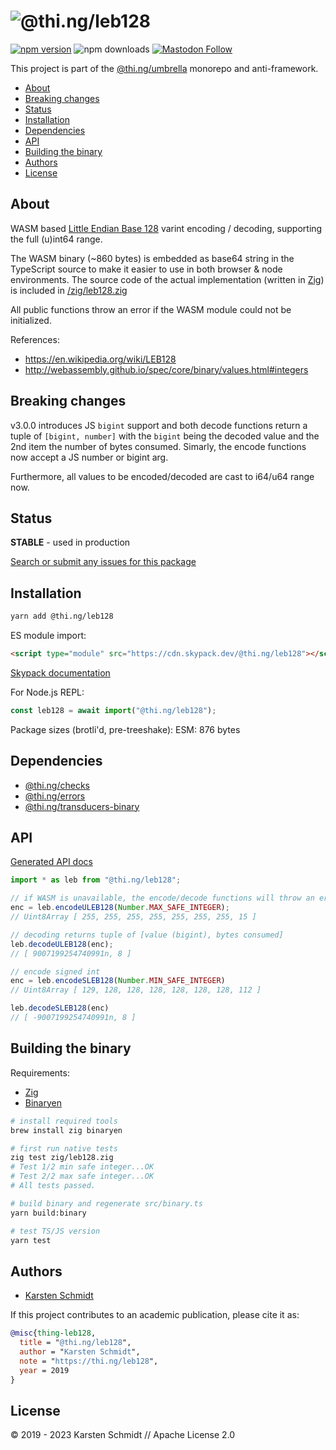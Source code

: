 <!-- This file is generated - DO NOT EDIT! -->
<!-- Please see: https://github.com/thi-ng/umbrella/blob/develop/CONTRIBUTING.md#changes-to-readme-files -->

# ![@thi.ng/leb128](https://media.thi.ng/umbrella/banners-20230807/thing-leb128.svg?e3f70939)

[![npm version](https://img.shields.io/npm/v/@thi.ng/leb128.svg)](https://www.npmjs.com/package/@thi.ng/leb128)
![npm downloads](https://img.shields.io/npm/dm/@thi.ng/leb128.svg)
[![Mastodon Follow](https://img.shields.io/mastodon/follow/109331703950160316?domain=https%3A%2F%2Fmastodon.thi.ng&style=social)](https://mastodon.thi.ng/@toxi)

This project is part of the
[@thi.ng/umbrella](https://github.com/thi-ng/umbrella/) monorepo and anti-framework.

- [About](#about)
- [Breaking changes](#breaking-changes)
- [Status](#status)
- [Installation](#installation)
- [Dependencies](#dependencies)
- [API](#api)
- [Building the binary](#building-the-binary)
- [Authors](#authors)
- [License](#license)

## About

WASM based [Little Endian Base
128](https://en.wikipedia.org/wiki/LEB128) varint encoding / decoding,
supporting the full (u)int64 range.

The WASM binary (~860 bytes) is embedded as base64 string in the
TypeScript source to make it easier to use in both browser & node
environments. The source code of the actual implementation (written in
[Zig](https://ziglang.org)) is included in
[/zig/leb128.zig](https://github.com/thi-ng/umbrella/tree/develop/packages/leb128/zig/leb128.zig)

All public functions throw an error if the WASM module could not be
initialized.

References:

- https://en.wikipedia.org/wiki/LEB128
- http://webassembly.github.io/spec/core/binary/values.html#integers

## Breaking changes

v3.0.0 introduces JS `bigint` support and both decode functions return a tuple
of `[bigint, number]` with the `bigint` being the decoded value and the 2nd item
the number of bytes consumed. Simarly, the encode functions now accept a JS
number or bigint arg.

Furthermore, all values to be encoded/decoded are cast to i64/u64 range now.

## Status

**STABLE** - used in production

[Search or submit any issues for this package](https://github.com/thi-ng/umbrella/issues?q=%5Bleb128%5D+in%3Atitle)

## Installation

```bash
yarn add @thi.ng/leb128
```

ES module import:

```html
<script type="module" src="https://cdn.skypack.dev/@thi.ng/leb128"></script>
```

[Skypack documentation](https://docs.skypack.dev/)

For Node.js REPL:

```js
const leb128 = await import("@thi.ng/leb128");
```

Package sizes (brotli'd, pre-treeshake): ESM: 876 bytes

## Dependencies

- [@thi.ng/checks](https://github.com/thi-ng/umbrella/tree/develop/packages/checks)
- [@thi.ng/errors](https://github.com/thi-ng/umbrella/tree/develop/packages/errors)
- [@thi.ng/transducers-binary](https://github.com/thi-ng/umbrella/tree/develop/packages/transducers-binary)

## API

[Generated API docs](https://docs.thi.ng/umbrella/leb128/)

```ts
import * as leb from "@thi.ng/leb128";

// if WASM is unavailable, the encode/decode functions will throw an error
enc = leb.encodeULEB128(Number.MAX_SAFE_INTEGER);
// Uint8Array [ 255, 255, 255, 255, 255, 255, 255, 15 ]

// decoding returns tuple of [value (bigint), bytes consumed]
leb.decodeULEB128(enc);
// [ 9007199254740991n, 8 ]

// encode signed int
enc = leb.encodeSLEB128(Number.MIN_SAFE_INTEGER)
// Uint8Array [ 129, 128, 128, 128, 128, 128, 128, 112 ]

leb.decodeSLEB128(enc)
// [ -9007199254740991n, 8 ]
```

## Building the binary

Requirements:

- [Zig](https://ziglang.org/download/)
- [Binaryen](https://github.com/WebAssembly/binaryen)

```bash
# install required tools
brew install zig binaryen

# first run native tests
zig test zig/leb128.zig
# Test 1/2 min safe integer...OK
# Test 2/2 max safe integer...OK
# All tests passed.

# build binary and regenerate src/binary.ts
yarn build:binary

# test TS/JS version
yarn test
```

## Authors

- [Karsten Schmidt](https://thi.ng)

If this project contributes to an academic publication, please cite it as:

```bibtex
@misc{thing-leb128,
  title = "@thi.ng/leb128",
  author = "Karsten Schmidt",
  note = "https://thi.ng/leb128",
  year = 2019
}
```

## License

&copy; 2019 - 2023 Karsten Schmidt // Apache License 2.0
